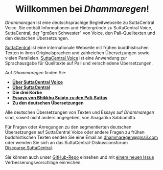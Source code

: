 <h1 style="text-align:center;">Willkommen bei <em>Dhammaregen</em>!</h1>

*Dhammaregen* ist eine deutschsprachige Begleitwebseite zu SuttaCentral Voice. Sie enthält Informationen und Hintergründe zu SuttaCentral Voice, SuttaCentral, der "großen Schwester" von Voice, den Pali-Quelltexten und den deutschen Übersetzungen.

<a href="https://suttacentral.net/" target="_blank">SuttaCentral</a> ist eine internationale Webseite mit frühen buddhistischen Texten in ihren Originalsprachen und zahlreichen Übersetzungen sowie vielen Parallelen. <a href="https://voice.suttacentral.net/" target="_blank">SuttaCentral Voice</a> ist eine Anwendung zur Sprachausgabe für Quelltexte auf Pali und verschiedene Übersetzungen.

Auf *Dhammaregen* finden Sie:

- [**Über SuttaCentral Voice**](https://sc-voice.github.io/dhammaregen/docs/uber-voice/voice-home)  
- [**Über SuttaCentral**](https://sc-voice.github.io/dhammaregen/docs/uber-suttacentral/intro-sc)  
- **Die drei Körbe**  
- [**Essays von Bhikkhu Sujato zu den Pali-Suttas**](https://sc-voice.github.io/dhammaregen/docs/uber-palisuttas/intro-palisuttas)  
- **Zu den deutschen Übersetzungen**

Alle deutschen Übersetzungen von Texten und Essays auf *Dhammaregen* sind, soweit nicht anders angegeben, von Anagarika Sabbamitta.

Für Fragen oder Anregungen zu den segmentierten deutschen Übersetzungen auf SuttaCentral Voice oder andere Fragen zu frühen buddhistischen Texten senden Sie eine Email an dhammaregen@gmail.com oder wenden Sie sich an das SuttaCentral-Diskussionsforum <a href="https://discourse.suttacentral.net" target="_blank">Discourse.SuttaCentral</a>.

Sie können auch unser <a href="https://github.com/sc-voice/dhammaregen" target="_blank">GitHub-Repo</a> einsehen und mit <a href="https://github.com/sc-voice/dhammaregen/issues/new" target="_blank">einem neuen Issue</a> Verbesserungsvorschläge einreichen.
